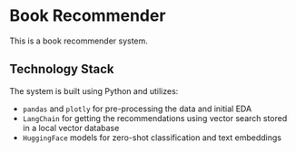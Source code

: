 # Book Recommender
This is a book recommender system.

## Technology Stack
The system is built using Python and utilizes:
- `pandas` and `plotly` for pre-processing the data and initial EDA
- `LangChain` for getting the recommendations using vector search stored in a local vector database
- `HuggingFace` models for zero-shot classification and text embeddings